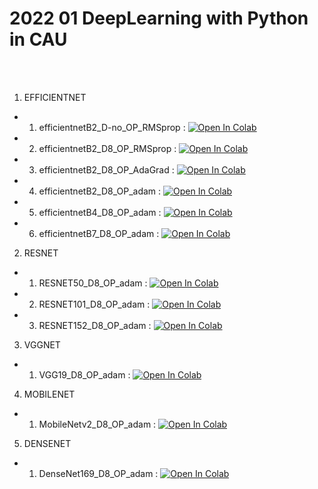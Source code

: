 # 2022 01 DeepLearning with Python in CAU

<br>
<br>

01. EFFICIENTNET
- 1. efficientnetB2_D-no_OP_RMSprop : [![Open In Colab](https://colab.research.google.com/assets/colab-badge.svg)](https://colab.research.google.com/drive/1rWTPuDUUuox4Lwbogr_g_aYzFK8DgaTG)
- 2. efficientnetB2_D8_OP_RMSprop : [![Open In Colab](https://colab.research.google.com/assets/colab-badge.svg)](https://colab.research.google.com/drive/1smbR2wq6vz6WyERYwyzxTOsY6DoDp5qh)
- 3. efficientnetB2_D8_OP_AdaGrad : [![Open In Colab](https://colab.research.google.com/assets/colab-badge.svg)](https://colab.research.google.com/drive/15L5h4V8fGyMIK3XrN0PYtWHhbtzpdsOD)
- 4. efficientnetB2_D8_OP_adam : [![Open In Colab](https://colab.research.google.com/assets/colab-badge.svg)](https://colab.research.google.com/drive/1k1DiN4hAVJVCkaA332kgRMlK94sKE6HB)
- 5. efficientnetB4_D8_OP_adam : [![Open In Colab](https://colab.research.google.com/assets/colab-badge.svg)](https://colab.research.google.com/drive/1m7Xj9h0nRsXot6agQtvqtaHFIYyXZbzi)
- 6. efficientnetB7_D8_OP_adam : [![Open In Colab](https://colab.research.google.com/assets/colab-badge.svg)](https://colab.research.google.com/drive/1dBzzqS6QLik9wFr8Sa5U-l9OB_UhBPpO)

02. RESNET
- 1. RESNET50_D8_OP_adam : [![Open In Colab](https://colab.research.google.com/assets/colab-badge.svg)](https://colab.research.google.com/drive/1bAmaGmaVRgdvVVWX_6ibSmFyLs3GDLS7)
- 2. RESNET101_D8_OP_adam : [![Open In Colab](https://colab.research.google.com/assets/colab-badge.svg)](https://colab.research.google.com/drive/1YZDNEML8JY18pvlnn1U_cCBDRqNaY3-z)
- 3. RESNET152_D8_OP_adam : [![Open In Colab](https://colab.research.google.com/assets/colab-badge.svg)](https://colab.research.google.com/drive/1qxhkjwwn-A6DDCm5Z5NXdfOG5_BcFecr)

03. VGGNET
- 1. VGG19_D8_OP_adam : [![Open In Colab](https://colab.research.google.com/assets/colab-badge.svg)](https://colab.research.google.com/drive/18yvS8Brbl7ecIGY9rkHxcJrSj-H09yZJ)

04. MOBILENET
- 1. MobileNetv2_D8_OP_adam : [![Open In Colab](https://colab.research.google.com/assets/colab-badge.svg)](https://colab.research.google.com/drive/1Vl6loJpRpbao2eqS0TgE0Om4fK_aqyBP)

05. DENSENET
- 1. DenseNet169_D8_OP_adam : [![Open In Colab](https://colab.research.google.com/assets/colab-badge.svg)](https://colab.research.google.com/drive/18topMZjTt1V-QLYUWZqfNoY1sIynq_Qq)
